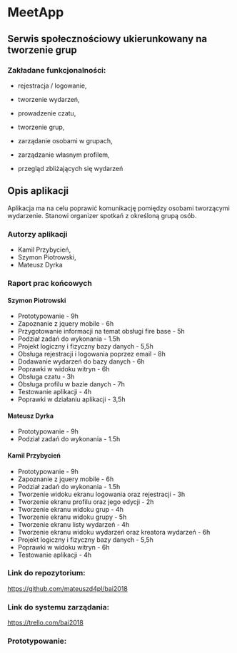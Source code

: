 
# MeetApp
## Serwis społecznościowy ukierunkowany na tworzenie grup

### Zakładane funkcjonalności:

* rejestracja / logowanie,

* tworzenie wydarzeń,

* prowadzenie czatu,

* tworzenie grup,

* zarządanie osobami w grupach,

* zarządzanie własnym profilem,

* przegląd zbliżających się wydarzeń

## Opis aplikacji
Aplikacja ma na celu poprawić komunikację pomiędzy osobami tworzącymi wydarzenie. Stanowi organizer spotkań z określoną grupą osób.  
### Autorzy aplikacji
- Kamil Przybycień,
- Szymon Piotrowski,
- Mateusz Dyrka

### Raport prac końcowych

#### Szymon Piotrowski
- Prototypowanie - 9h
- Zapoznanie z jquery mobile - 6h
- Przygotowanie informacji na temat obsługi fire base - 5h
- Podział zadań do wykonania - 1.5h
- Projekt logiczny i fizyczny bazy danych - 5,5h
- Obsługa rejestracji i logowania poprzez email - 8h
- Dodawanie wydarzeń do bazy danych - 6h
- Poprawki w widoku witryn - 6h
- Obsługa czatu - 3h
- Obsługa profilu w bazie danych - 7h
- Testowanie aplikacji - 4h
- Poprawki w działaniu aplikacji - 3,5h
#### Mateusz Dyrka
- Prototypowanie - 9h
- Podział zadań do wykonania - 1.5h
#### Kamil Przybycień
- Prototypowanie - 9h
- Zapoznanie z jquery mobile - 6h
- Podział zadań do wykonania - 1.5h
- Tworzenie widoku ekranu logowania oraz rejestracji - 3h
- Tworzenie ekranu profilu oraz jego edycji - 2h
- Tworzenie ekranu widoku grup - 4h
- Tworzenie ekranu widoku grupy - 5h
- Tworzenie ekranu listy wydarzeń - 4h
- Tworzenie ekranu widoku wydarzeń oraz kreatora wydarzeń - 6h
- Projekt logiczny i fizyczny bazy danych - 5,5h
- Poprawki w widoku witryn - 6h
- Testowanie aplikacji - 4h


### Link do repozytorium:
https://github.com/mateuszd4pl/bai2018


### Link do systemu zarządania: 
https://trello.com/bai2018

### Prototypowanie:
